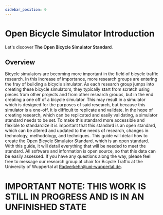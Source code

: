 ```yaml
---
sidebar_position: 0
---
```


# Open Bicycle Simulator Introduction

Let's discover **The Open Bicycle Simulator Standard**.

## Overview

Bicycle simulators are becoming more important in the field of bicycle traffic research. In this increase of importance, more research groups are entering the fray of building a bicycle simulator. As each research group jumps into creating these bicycle simulators, they typically start from scratch using pieces from other projects and from other research groups, but in the end creating a one off of a bicycle simulator. This may result in a simulator which is designed for the purposes of said research, but because this simulator is a one-off, it is difficult to replicate and validate. In the hope of creating research, which can be replicated and easily validating, a simulator standard needs to be set. To make this standard more accessible and flexible to standardize it is important that this standard is an open standard, which can be altered and updated to the needs of research, changes in technology, methodology, and techniques. This guide will detail how to create the Open Bicycle Simulator Standard, which is an open standard. With this guide, it will detail everything that will be needed to meet the standard. All software and information is open source, so that this data can be easily assessed. If you have any questions along the way, please feel free to message our research group at chair for Bicycle Traffic at the University of Wuppertal at [Radverkehr@uni-wuppertal.de](mailto:radverkehr@uni-wuppertal.de).

# IMPORTANT NOTE: THIS WORK IS STILL IN PROGRESS AND IS IN AN UNFINISHED STATE

